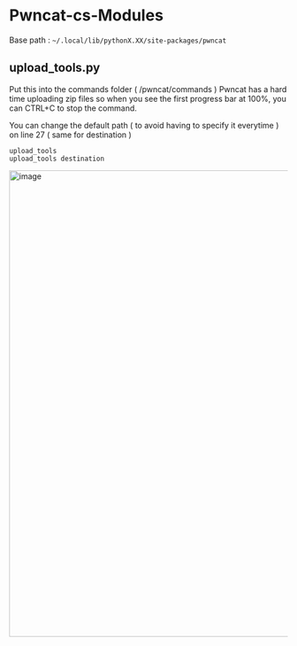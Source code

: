 # Pwncat-cs-Modules
Base path : `~/.local/lib/pythonX.XX/site-packages/pwncat`

## upload_tools.py
Put this into the commands folder ( /pwncat/commands )
Pwncat has a hard time uploading zip files so when you see the first progress bar at 100%, you can CTRL+C to stop the command.

You can change the default path ( to avoid having to specify it everytime ) on line 27 ( same for destination )

```
upload_tools 
upload_tools destination
```

<img width="1904" height="842" alt="image" src="https://github.com/user-attachments/assets/976fcdcb-3952-4e5a-b706-5616caa7224d" />
